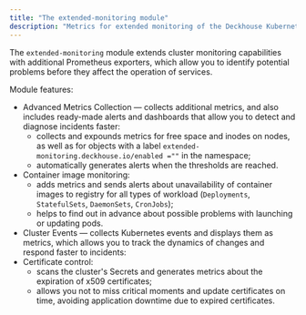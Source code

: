 ```yaml
---
title: "The extended-monitoring module"
description: "Metrics for extended monitoring of the Deckhouse Kubernetes Platform cluster."
---
```


The `extended-monitoring` module extends cluster monitoring capabilities with additional Prometheus exporters, which allow you to identify potential problems before they affect the operation of services.

Module features:

- Advanced Metrics Collection — collects additional metrics, and also includes ready-made alerts and dashboards that allow you to detect and diagnose incidents faster:
  - collects and expounds metrics for free space and inodes on nodes, as well as for objects with a label `extended-monitoring.deckhouse.io/enabled =""` in the namespace;
  - automatically generates alerts when the thresholds are reached.
- Container image monitoring:
  - adds metrics and sends alerts about unavailability of container images to registry for all types of workload (`Deployments`, `StatefulSets`, `DaemonSets`, `CronJobs`);
  - helps to find out in advance about possible problems with launching or updating pods.
- Cluster Events — collects Kubernetes events and displays them as metrics, which allows you to track the dynamics of changes and respond faster to incidents:
- Certificate control:
  - scans the cluster's Secrets and generates metrics about the expiration of x509 certificates;
  - allows you not to miss critical moments and update certificates on time, avoiding application downtime due to expired certificates.
